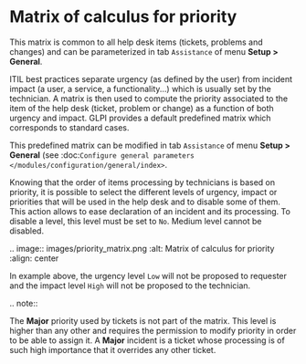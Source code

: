 Matrix of calculus for priority
===============================

This matrix is common to all help desk items (tickets, problems and changes) and can be parameterized in tab `Assistance` of menu **Setup > General**.

ITIL best practices separate urgency (as defined by the user) from incident impact (a user, a service, a functionality...) which is usually set by the technician. A matrix is then used to compute the priority associated to the item of the help desk (ticket, problem or change) as a function of both urgency and impact. GLPI provides a default predefined matrix which corresponds to standard cases.

This predefined matrix can be modified in tab `Assistance` of menu **Setup > General** (see :doc:`Configure general parameters </modules/configuration/general/index>`.

Knowing that the order of items processing by technicians is based on priority, it is possible to select the different levels of urgency, impact or priorities that will be used in the help desk and to disable some of them. This action allows to ease declaration of an incident and its processing. To disable a level, this level must be set to `No`. Medium level cannot be disabled.

.. image:: images/priority_matrix.png
   :alt: Matrix of calculus for priority
   :align: center

In example above, the urgency level `Low` will not be proposed to requester and the impact level `High` will not be proposed to the technician.

.. note::
   
   The **Major** priority used by tickets is not part of the matrix. This level is higher than any other and requires the permission to modify priority in order to be able to assign it. A **Major** incident is a ticket whose processing is of such high importance that it overrides any other ticket.

